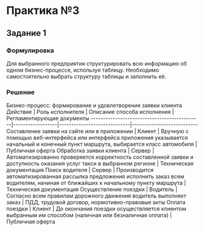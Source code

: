 # Практика №3
## Задание 1
### Формулировка
Для выбранного предприятия структурировать всю информацию об одном бизнес-процессе, используя таблицу. Необходимо самостоятельно выбрать структуру таблицы и заполнить её.
### Решение
Бизнес-процесс: формирование и удовлетворение заявки клиента
Действие                                     | Роль исполнителя | Описание способа исполнения | Регламентирующие документы
---------------------------------------------|------------------|-----------------------------|---------------------------
Составление заявки на сайте или в приложении | Клиент           | Вручную с помощью веб-интерфейса или интерфейса приложения указывается начальный и конечный пункт маршрута, выбирается класс автомобиля | Публичная оферта
Обработка заявки клиента                     | Сервер           | Автоматизированно проверяется корректность составленной заявки и доступность оказания услуг такси в выбранном регионе | Техническая документация
Поиск водителя                               | Сервер           | Производится автоматизированная рассылка предложения исполнить заказ всем водителям, начиная от ближайших к начальному пункту маршрута | Техническая документация
Осуществление поездки                        | Водитель         | Согласно всем правилам дорожного движения водитель выполняет заказ | ПДД, трудовой договор, нормотивно-правовые акты
Оплата поездки                               | Клиент           | До окончания поездки осуществляется клиентом выбранным им способом (наличная или безналичная оплата) | Публичная оферта
